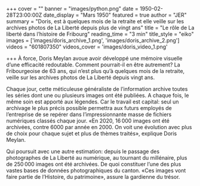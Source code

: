 +++
cover = ""
banner = "images/python.png"
date = 1950-02-28T23:00:00Z
date_display = "Mars 1950"
featured = true
author = "JER"
summary = "Doris, est à quelques mois de la retraite et elle veille sur les archives photos de La Liberté depuis plus de vingt ans"
title = "Le rôle de La liberté dans l’histoire de Fribourg"
reading_time = "3 min"
title_style = "eiko"
images = ['images/doris_archive_1.png', 'images/doris_archive_2.png']
videos = "601807350"
videos_cover = 'images/doris_video_1.png'

+++
À force, Doris Meylan avoue avoir développé une mémoire visuelle d’une efficacité redoutable. Comment pourrait-il en être autrement? La Fribourgeoise de 63 ans, qui n’est plus qu’à quelques mois de la retraite, veille sur les archives photos de La Liberté depuis vingt ans. 

Chaque jour, cette méticuleuse généraliste de l’information archive toutes les séries dont une ou plusieurs images ont été publiées. A chaque fois, le même soin est apporté aux légendes. Car le travail est capital: seul un archivage le plus précis possible permettra aux futurs employés de l’entreprise de se repérer dans l’impressionnante masse de fichiers numériques classés chaque jour. «En 2020, 16 000 images ont été archivées, contre 6000 par année en 2000. On voit une évolution avec plus de choix pour chaque sujet et plus de thèmes traités», explique Doris Meylan.

Qui poursuit avec une autre estimation: depuis le passage des photographes de La Liberté au numérique, au tournant du millénaire, plus de 250 000 images ont été archivées. De quoi constituer l’une des plus vastes bases de données photographiques du canton. «Ces images vont faire partie de l’Histoire, du patrimoine», assure la gardienne du trésor.